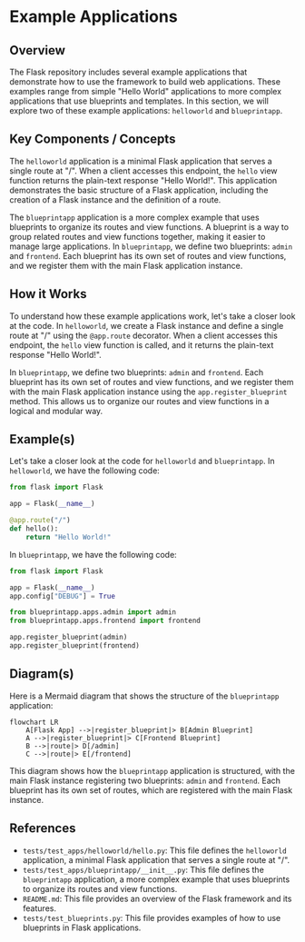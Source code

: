 # Example Applications
## Overview
The Flask repository includes several example applications that demonstrate how to use the framework to build web applications. These examples range from simple "Hello World" applications to more complex applications that use blueprints and templates. In this section, we will explore two of these example applications: `helloworld` and `blueprintapp`.

## Key Components / Concepts
The `helloworld` application is a minimal Flask application that serves a single route at "/". When a client accesses this endpoint, the `hello` view function returns the plain-text response "Hello World!". This application demonstrates the basic structure of a Flask application, including the creation of a Flask instance and the definition of a route.

The `blueprintapp` application is a more complex example that uses blueprints to organize its routes and view functions. A blueprint is a way to group related routes and view functions together, making it easier to manage large applications. In `blueprintapp`, we define two blueprints: `admin` and `frontend`. Each blueprint has its own set of routes and view functions, and we register them with the main Flask application instance.

## How it Works
To understand how these example applications work, let's take a closer look at the code. In `helloworld`, we create a Flask instance and define a single route at "/" using the `@app.route` decorator. When a client accesses this endpoint, the `hello` view function is called, and it returns the plain-text response "Hello World!".

In `blueprintapp`, we define two blueprints: `admin` and `frontend`. Each blueprint has its own set of routes and view functions, and we register them with the main Flask application instance using the `app.register_blueprint` method. This allows us to organize our routes and view functions in a logical and modular way.

## Example(s)
Let's take a closer look at the code for `helloworld` and `blueprintapp`. In `helloworld`, we have the following code:
```python
from flask import Flask

app = Flask(__name__)

@app.route("/")
def hello():
    return "Hello World!"
```
In `blueprintapp`, we have the following code:
```python
from flask import Flask

app = Flask(__name__)
app.config["DEBUG"] = True

from blueprintapp.apps.admin import admin
from blueprintapp.apps.frontend import frontend

app.register_blueprint(admin)
app.register_blueprint(frontend)
```
## Diagram(s)
Here is a Mermaid diagram that shows the structure of the `blueprintapp` application:
```mermaid
flowchart LR
    A[Flask App] -->|register_blueprint|> B[Admin Blueprint]
    A -->|register_blueprint|> C[Frontend Blueprint]
    B -->|route|> D[/admin]
    C -->|route|> E[/frontend]
```
This diagram shows how the `blueprintapp` application is structured, with the main Flask instance registering two blueprints: `admin` and `frontend`. Each blueprint has its own set of routes, which are registered with the main Flask instance.

## References
* `tests/test_apps/helloworld/hello.py`: This file defines the `helloworld` application, a minimal Flask application that serves a single route at "/".
* `tests/test_apps/blueprintapp/__init__.py`: This file defines the `blueprintapp` application, a more complex example that uses blueprints to organize its routes and view functions.
* `README.md`: This file provides an overview of the Flask framework and its features.
* `tests/test_blueprints.py`: This file provides examples of how to use blueprints in Flask applications.